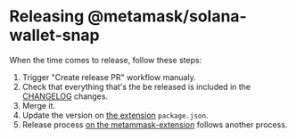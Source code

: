 # Releasing @metamask/solana-wallet-snap

When the time comes to release, follow these steps:

1. Trigger "Create release PR" workflow manualy.
2. Check that everything that's the be released is included in the [CHANGELOG](../CHANGELOG.md) changes.
3. Merge it.
4. Update the version on [the extension](https://github.com/MetaMask/metamask-extension) `package.json`.
5. Release process [on the metammask-extension](https://github.com/MetaMask/metamask-extension/blob/develop/docs/publishing.md) follows another process.

